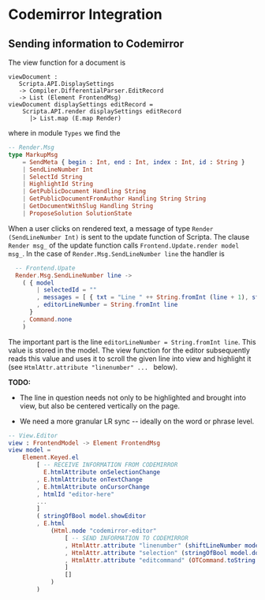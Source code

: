 # Codemirror Integration

## Sending information to Codemirror

The view function for a document is

```elml
viewDocument : 
   Scripta.API.DisplaySettings 
   -> Compiler.DifferentialParser.EditRecord 
   -> List (Element FrontendMsg)
viewDocument displaySettings editRecord =
    Scripta.API.render displaySettings editRecord 
      |> List.map (E.map Render)    
```

where in module `Types` we find the

```elm
-- Render.Msg
type MarkupMsg
    = SendMeta { begin : Int, end : Int, index : Int, id : String }
    | SendLineNumber Int
    | SelectId String
    | HighlightId String
    | GetPublicDocument Handling String
    | GetPublicDocumentFromAuthor Handling String String
    | GetDocumentWithSlug Handling String
    | ProposeSolution SolutionState
```


When a user clicks on rendered text, a message of type 
`Render (SendLineNumber Int)` is sent to the update function of Scripta.
The clause `Render msg_` of the update function calls
`Frontend.Update.render model msg_`.  In the case of 
`Render.Msg.SendLineNumber line` the handler is

```elm
  -- Frontend.Upate
  Render.Msg.SendLineNumber line ->
    ( { model
        | selectedId = ""
        , messages = [ { txt = "Line " ++ String.fromInt (line + 1), status = MSGreen } ]
        , editorLineNumber = String.fromInt line
      }
    , Command.none
    )
```

The important part is the line `editorLineNumber = String.fromInt line`.
This value is stored in the model.  The view function for the editor subsequently
reads this value and uses it to scroll the given line into view and highlight it
(see `HtmlAttr.attribute "linenumber" ... ` below).

**TODO:**

  - The line in question needs not only to be highlighted
and brought into view, but also be centered vertically on the
page.

  - We need a more granular LR sync -- ideally on the word or
phrase level.

```elm
-- View.Editor
view : FrontendModel -> Element FrontendMsg
view model =
    Element.Keyed.el
        [ -- RECEIVE INFORMATION FROM CODEMIRROR
          E.htmlAttribute onSelectionChange 
        , E.htmlAttribute onTextChange 
        , E.htmlAttribute onCursorChange 
        , htmlId "editor-here"
        ...
        ]
        ( stringOfBool model.showEditor
        , E.html
            (Html.node "codemirror-editor"
                [ -- SEND INFORMATION TO CODEMIRROR
                , HtmlAttr.attribute "linenumber" (shiftLineNumber model.language model.editorLineNumber)
                , HtmlAttr.attribute "selection" (stringOfBool model.doSync)
                , HtmlAttr.attribute "editcommand" (OTCommand.toString model.editCommand.counter model.editCommand.command)
                ]
                []
            )
        )
```